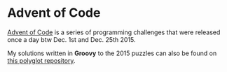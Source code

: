 # Advent of Code

[Advent of Code](http://adventofcode.com/) is a series of programming challenges that were released once a day btw Dec. 1st and Dec. 25th 2015.
                                                                                                                                        
My solutions written in **Groovy** to the 2015 puzzles can also be found on [this polyglot repository](https://github.com/ChrisPenner/Advent-Of-Code-Polyglot/tree/master/2015/groovy).
